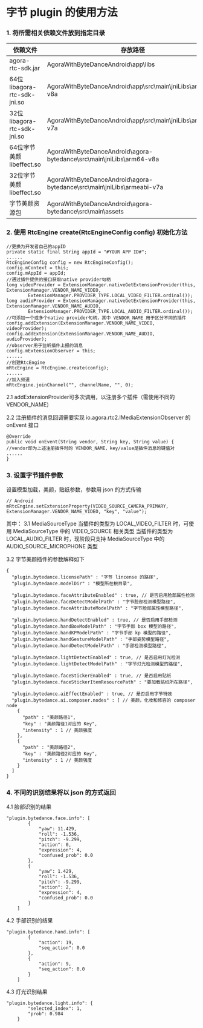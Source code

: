 # 字节 plugin 的使用方法
### 1. 将所需相关依赖文件放到指定目录
|依赖文件|存放路径|
|----|----|
|agora-rtc-sdk.jar|AgoraWithByteDanceAndroid\app\libs|
|64位libagora-rtc-sdk-jni.so|AgoraWithByteDanceAndroid\app\src\main\jniLibs\arm64-v8a|
|32位libagora-rtc-sdk-jni.so|AgoraWithByteDanceAndroid\app\src\main\jniLibs\armeabi-v7a|
|64位字节美颜libeffect.so|AgoraWithByteDanceAndroid\agora-bytedance\src\main\jniLibs\arm64-v8a|
|32位字节美颜libeffect.so|AgoraWithByteDanceAndroid\agora-bytedance\src\main\jniLibs\armeabi-v7a|
|字节美颜资源包|AgoraWithByteDanceAndroid\agora-bytedance\src\main\assets|

### 2. 使用 RtcEngine create(RtcEngineConfig config) 初始化方法
```
//更换为开发者自己的appID
private static final String appId = "#YOUR APP ID#";
......
RtcEngineConfig config = new RtcEngineConfig();
config.mContext = this;
config.mAppId = appId;
//通过插件提供的接口获取native provider句柄
long videoProvider = ExtensionManager.nativeGetExtensionProvider(this, ExtensionManager.VENDOR_NAME_VIDEO,
		ExtensionManager.PROVIDER_TYPE.LOCAL_VIDEO_FILTER.ordinal());
long audioProvider = ExtensionManager.nativeGetExtensionProvider(this, ExtensionManager.VENDOR_NAME_AUDIO,
		ExtensionManager.PROVIDER_TYPE.LOCAL_AUDIO_FILTER.ordinal());
//可添加一个或多个native provider句柄，其中 VENDOR_NAME 用于区分不同的插件
config.addExtension(ExtensionManager.VENDOR_NAME_VIDEO, videoProvider);
config.addExtension(ExtensionManager.VENDOR_NAME_AUDIO, audioProvider);
//observer用于监听插件上报的消息
config.mExtensionObserver = this;
......
//创建RtcEngine
mRtcEngine = RtcEngine.create(config);
......
//加入频道
mRtcEngine.joinChannel("", channelName, "", 0);
```

2.1 addExtensionProvider可多次调用，以注册多个插件（需使用不同的 VENDOR_NAME）

2.2 注册插件的消息回调需要实现 io.agora.rtc2.IMediaExtensionObserver 的 onEvent 接口
```
@Override
public void onEvent(String vendor, String key, String value) {
//vendor即为上述注册插件时的 VENDOR_NAME，key/value是插件消息的键值对
......
}
```

### 3. 设置字节插件参数

设置模型加载，美颜，贴纸参数，参数用 json 的方式传输

```
// Android
mRtcEngine.setExtensionProperty(VIDEO_SOURCE_CAMERA_PRIMARY, ExtensionManager.VENDOR_NAME_VIDEO, "key", "value");
```
其中：
3.1 MediaSourceType
当插件的类型为 LOCAL_VIDEO_FILTER 时，可使用 MediaSourceType 中的 VIDEO_SOURCE 相关类型
当插件的类型为 LOCAL_AUDIO_FILTER 时，现阶段只支持 MediaSourceType 中的 AUDIO_SOURCE_MICROPHONE 类型

3.2 字节美颜插件的参数解释如下

```
{
  "plugin.bytedance.licensePath" : "字节 lincense 的路径",
  "plugin.bytedance.modelDir" : "模型所在根目录",
  
  "plugin.bytedance.faceAttributeEnabled" : true, // 是否启用脸部属性检测
  "plugin.bytedance.faceDetectModelPath" : "字节脸部检测模型路径",
  "plugin.bytedance.faceAttributeModelPath" : "字节脸部属性模型路径",
  
  "plugin.bytedance.handDetectEnabled" : true, // 是否启用手部检测
  "plugin.bytedance.handBoxModelPath" : "字节手部 box 模型的路径",
  "plugin.bytedance.handKPModelPath" : "字节手部 kp 模型的路径",
  "plugin.bytedance.handGestureModelPath" : "手部姿势模型路径",
  "plugin.bytedance.handDetectModelPath" : "手部检测模型路径",

  "plugin.bytedance.lightDetectEnabled" : true, // 是否启用灯光检测
  "plugin.bytedance.lightDetectModelPath" : "字节灯光检测模型的路径",
  
  "plugin.bytedance.faceStickerEnabled" : true, // 是否启用贴纸
  "plugin.bytedance.faceStickerItemResourcePath" : "要加载贴纸所在路径",
 
  "plugin.bytedance.aiEffectEnabled" : true, // 是否启用字节特效
  "plugin.bytedance.ai.composer.nodes" : [ // 美颜，化妆和修容的 composer node
    {
      "path" : "美颜路径1",
      "key" : "美颜路径1对应的 Key",
      "intensity" : 1 // 美颜强度
    },
    {
      "path" : "美颜路径2",
      "key" : "美颜路径2对应的 Key",
      "intensity" : 1 // 美颜强度
    }
  ]
}
```

### 4. 不同的识别结果将以 json 的方式返回
4.1 脸部识别的结果

```
"plugin.bytedance.face.info": [
        {
            "yaw": 11.429,
            "roll": -1.536,
            "pitch": -9.299,
            "action": 0,
            "expression": 4,
            "confused_prob": 0.0
        },
        {
            "yaw": 1.429,
            "roll": -1.536,
            "pitch": -9.299,
            "action": 2,
            "expression": 4,
            "confused_prob": 0.0
        }
    ]
```

4.2 手部识别的结果

```
"plugin.bytedance.hand.info": [
        {
            "action": 19,
            "seq_action": 0.0
        },
        {
            "action": 9,
            "seq_action": 0.0
        }
    ]
```

4.3 灯光识别结果

```
"plugin.bytedance.light.info": {
        "selected_index": 1,
        "prob": 0.984
    }
```

